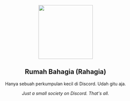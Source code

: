 <div align="center">
  <img src="https://raw.githubusercontent.com/Rahagia/.github/main/images/rahagia.png" width="175">
  <h2>Rumah Bahagia (Rahagia)</h2>
  <p>Hanya sebuah perkumpulan kecil di Discord. Udah gitu aja.</p>
  <i>Just a small society on Discord. That's all.</i>
</div>
